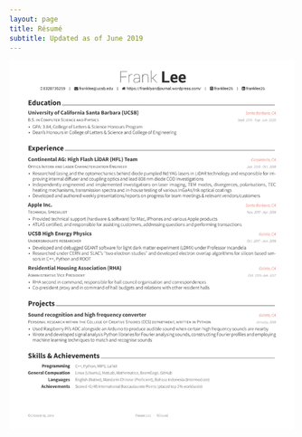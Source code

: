 ```yaml
---
layout: page
title: Résumé
subtitle: Updated as of June 2019
---
```


![alt text](./LeeFrankResume.png)